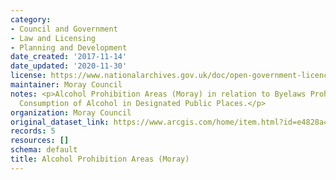 ```yaml
---
category:
- Council and Government
- Law and Licensing
- Planning and Development
date_created: '2017-11-14'
date_updated: '2020-11-30'
license: https://www.nationalarchives.gov.uk/doc/open-government-licence/version/3/
maintainer: Moray Council
notes: <p>Alcohol Prohibition Areas (Moray) in relation to Byelaws Prohibiting the
  Consumption of Alcohol in Designated Public Places.</p>
organization: Moray Council
original_dataset_link: https://www.arcgis.com/home/item.html?id=e4828a4acfb846b9a2c3eee19058acba
records: 5
resources: []
schema: default
title: Alcohol Prohibition Areas (Moray)
---
```

